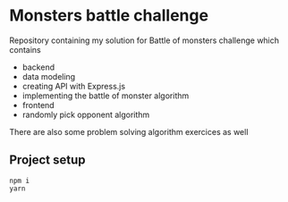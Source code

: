 # Monsters battle challenge

Repository containing my solution for Battle of monsters challenge which contains
- backend
- data modeling
- creating API with Express.js
- implementing the battle of monster algorithm
- frontend
- randomly pick opponent algorithm

There are also some problem solving algorithm exercices as well

## Project setup
```
npm i
yarn
```

